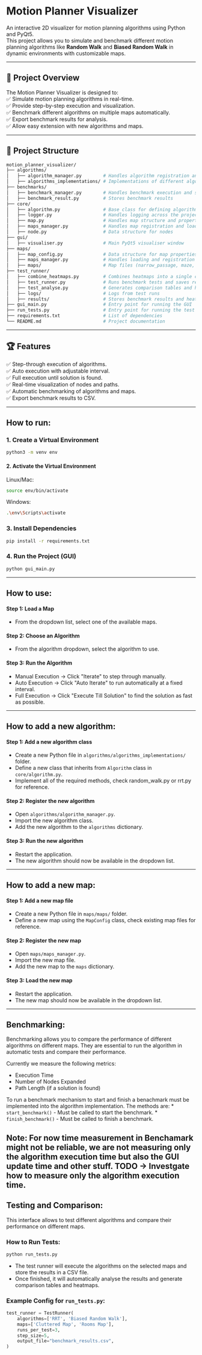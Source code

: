 # Motion Planner Visualizer
An interactive 2D visualizer for motion planning algorithms using Python and PyQt5.  
This project allows you to simulate and benchmark different motion planning algorithms like **Random Walk** and **Biased Random Walk** in dynamic environments with customizable maps.  

---

## 🚀 Project Overview  
The Motion Planner Visualizer is designed to:  
✅ Simulate motion planning algorithms in real-time.  
✅ Provide step-by-step execution and visualization.  
✅ Benchmark different algorithms on multiple maps automatically.  
✅ Export benchmark results for analysis.  
✅ Allow easy extension with new algorithms and maps.  

---

## 📁 Project Structure
```bash
motion_planner_visualizer/
├── algorithms/                  
│   ├── algorithm_manager.py        # Handles algorithm registration and selection
│   ├── algorithms_implementations/ # Implementations of different algorithms
├── benchmarks/                    
│   ├── benchmark_manager.py        # Handles benchmark execution and storage
│   ├── benchmark_result.py         # Stores benchmark results
├── core/                          
│   ├── algorithm.py                # Base class for defining algorithms
│   ├── logger.py                   # Handles logging across the project
│   ├── map.py                      # Handles map structure and properties
│   ├── maps_manager.py             # Handles map registration and loading
│   ├── node.py                     # Data structure for nodes
├── gui/                           
│   ├── visualiser.py               # Main PyQt5 visualiser window
├── maps/                          
│   ├── map_config.py               # Data structure for map properties
│   ├── maps_manager.py             # Handles loading and registration of maps
│   ├── maps/                       # Map files (narrow_passage, maze, etc.)
├── test_runner/                   
│   ├── combine_heatmaps.py         # Combines heatmaps into a single comparison image
│   ├── test_runner.py              # Runs benchmark tests and saves results
│   ├── test_analyse.py             # Generates comparison tables and heatmaps
│   ├── logs/                       # Logs from test runs
│   ├── results/                    # Stores benchmark results and heatmaps
├── gui_main.py                     # Entry point for running the GUI
├── run_tests.py                    # Entry point for running the test runner
├── requirements.txt                # List of dependencies
└── README.md                       # Project documentation
```
---

## 🏆 Features  
✅ Step-through execution of algorithms.  
✅ Auto execution with adjustable interval.  
✅ Full execution until solution is found.  
✅ Real-time visualization of nodes and paths.  
✅ Automatic benchmarking of algorithms and maps.  
✅ Export benchmark results to CSV.  

---

## How to run:

### 1. Create a Virtual Environment  
```bash
python3 -m venv env
```

#### 2. Activate the Virtual Environment  
Linux/Mac:
```bash
source env/bin/activate
```
Windows:
```bash
.\env\Scripts\activate
```

### 3. Install Dependencies  
```bash
pip install -r requirements.txt
```

### 4. Run the Project (GUI)  
```bash
python gui_main.py
```

---

## How to use:

#### Step 1: Load a Map
 * From the dropdown list, select one of the available maps.

#### Step 2: Choose an Algorithm
 * From the algorithm dropdown, select the algorithm to use.

#### Step 3: Run the Algorithm
 * Manual Execution → Click "Iterate" to step through manually.
 * Auto Execution → Click "Auto Iterate" to run automatically at a fixed interval.
 * Full Execution → Click "Execute Till Solution" to find the solution as fast as possible.

---

## How to add a new algorithm:

#### Step 1: Add a new algorithm class 
 * Create a new Python file in `algorithms/algorithms_implementations/` folder.
 * Define a new class that inherits from `Algorithm` class in `core/algorithm.py`.
 * Implement all of the required methods, check random_walk.py or rrt.py for reference.

#### Step 2: Register the new algorithm
 * Open `algorithms/algorithm_manager.py`.
 * Import the new algorithm class.
 * Add the new algorithm to the `algorithms` dictionary.

#### Step 3: Run the new algorithm
 * Restart the application.
 * The new algorithm should now be available in the dropdown list.

---

## How to add a new map:

#### Step 1: Add a new map file
 * Create a new Python file in `maps/maps/` folder.
 * Define a new map using the `MapConfig` class, check existing map files for reference.

#### Step 2: Register the new map
 * Open `maps/maps_manager.py`.
 * Import the new map file.
 * Add the new map to the `maps` dictionary.

#### Step 3: Load the new map
 * Restart the application.
 * The new map should now be available in the dropdown list.

---

## Benchmarking:
Benchmarking allows you to compare the performance of different algorithms on different maps. They are essential to run the algorithm in automatic tests and compare their performance.

Currently we measure the following metrics:
 * Execution Time
 * Number of Nodes Expanded
 * Path Length (if a solution is found)

To run a benchmark mechanism to start and finish a benachmark must be implemented into the algorithm implementation. The methods are:
    * `start_benchmark()` - Must be called to start the benchmark.
    * `finish_benchmark()` - Must be called to finish a benchmark.

Note: For now time measurement in Benchamark might not be reliable, we are not measuring only the algorithm execution time but also the GUI update time and other stuff.
TODO -> Investgate how to measure only the algorithm execution time.
---

## Testing and Comparison:
 This interface allows to test different algorithms and compare their performance on different maps.

 ### How to Run Tests:
```bash
python run_tests.py
```

* The test runner will execute the algorithms on the selected maps and store the results in a CSV file.
* Once finished, it will automatically analyse the results and generate comparison tables and heatmaps.

 ### Example Config for `run_tests.py`:
```python
test_runner = TestRunner(
    algorithms=['RRT', 'Biased Random Walk'],
    maps=['Cluttered Map', 'Rooms Map'],
    runs_per_test=3,
    step_size=5,
    output_file="benchmark_results.csv",
)
```
